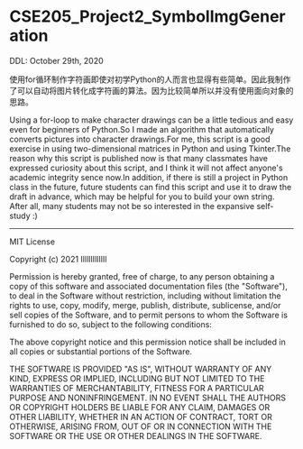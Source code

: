 # CSE205_Project2_SymbolImgGeneration
DDL: October 29th, 2020

使用for循环制作字符画即使对初学Python的人而言也显得有些简单。因此我制作了可以自动将图片转化成字符画的算法。因为比较简单所以并没有使用面向对象的思路。

Using a for-loop to make character drawings can be a little tedious and easy even for beginners of Python.So I made an algorithm that automatically converts pictures into character drawings.For me, this script is a good exercise in using two-dimensional matrices in Python and using Tkinter.The reason why this script is published now is that many classmates have expressed curiosity about this script, and I think it will not affect anyone's academic integrity sence now.In addition, if there is still a project in Python class in the future, future students can find this script and use it to draw the draft in advance, which may be helpful for you to build your own string. After all, many students may not be so interested in the expansive self-study :)

----------------------------------------------------------------------------------------------------------------------------------------------------------------------------

MIT License

Copyright (c) 2021 IlllIlIlIIlIl

Permission is hereby granted, free of charge, to any person obtaining a copy
of this software and associated documentation files (the "Software"), to deal
in the Software without restriction, including without limitation the rights
to use, copy, modify, merge, publish, distribute, sublicense, and/or sell
copies of the Software, and to permit persons to whom the Software is
furnished to do so, subject to the following conditions:

The above copyright notice and this permission notice shall be included in all
copies or substantial portions of the Software.

THE SOFTWARE IS PROVIDED "AS IS", WITHOUT WARRANTY OF ANY KIND, EXPRESS OR
IMPLIED, INCLUDING BUT NOT LIMITED TO THE WARRANTIES OF MERCHANTABILITY,
FITNESS FOR A PARTICULAR PURPOSE AND NONINFRINGEMENT. IN NO EVENT SHALL THE
AUTHORS OR COPYRIGHT HOLDERS BE LIABLE FOR ANY CLAIM, DAMAGES OR OTHER
LIABILITY, WHETHER IN AN ACTION OF CONTRACT, TORT OR OTHERWISE, ARISING FROM,
OUT OF OR IN CONNECTION WITH THE SOFTWARE OR THE USE OR OTHER DEALINGS IN THE
SOFTWARE.

